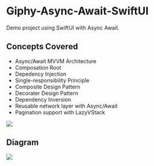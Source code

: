 # Giphy-Async-Await-SwiftUI
Demo project using SwiftUI with Async Await.

## Concepts Covered

* Async/Await MVVM Architecture
* Composation Root
* Depedency Injection
* Single-responsibility Principle
* Composite Design Pattern
* Decorater Design Pattern
* Dependency Inversion
* Reusable network layer with Async/Await
* Pagination support with LazyVStack

![](https://media.giphy.com/media/qu2VVrRZ4EKIuRrMTM/giphy.gif)

## Diagram

![](https://github.com/ivarunpatel/Giphy-Async-Await-SwiftUI/blob/10a9f32618398c1cc44a155b8162808c73ae6560/GiphyAsyncAwait/Diagram.jpg)
